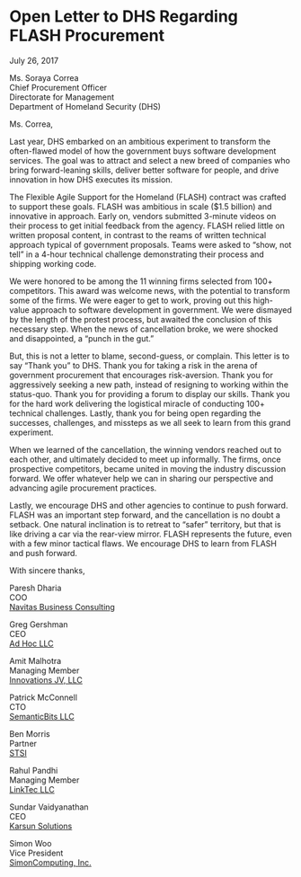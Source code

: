 # Open Letter to DHS Regarding FLASH Procurement

July 26, 2017

Ms. Soraya Correa<br>
Chief Procurement Officer<br>
Directorate for Management<br>
Department of Homeland Security (DHS)

Ms. Correa,

Last year, DHS embarked on an ambitious experiment to transform the often-flawed model of how the government buys software development services. The goal was to attract and select a new breed of companies who bring forward-leaning skills, deliver better software for people, and drive innovation in how DHS executes its mission.

The Flexible Agile Support for the Homeland (FLASH) contract was crafted to support these goals. FLASH was ambitious in scale ($1.5 billion) and innovative in approach. Early on, vendors submitted 3-minute videos on their process to get initial feedback from the agency. FLASH relied little on written proposal content, in contrast to the reams of written technical approach typical of government proposals. Teams were asked to “show, not tell” in a 4-hour technical challenge demonstrating their process and shipping working code.

We were honored to be among the 11 winning firms selected from 100+ competitors. This award was welcome news, with the potential to transform some of the firms. We were eager to get to work, proving out this high-value approach to software development in government. We were dismayed by the length of the protest process, but awaited the conclusion of this necessary step. When the news of cancellation broke, we were shocked and disappointed, a “punch in the gut.”

But, this is not a letter to blame, second-guess, or complain. This letter is to say “Thank you” to DHS. Thank you for taking a risk in the arena of government procurement that encourages risk-aversion. Thank you for aggressively seeking a new path, instead of resigning to working within the status-quo. Thank you for providing a forum to display our skills. Thank you for the hard work delivering the logistical miracle of conducting 100+ technical challenges. Lastly, thank you for being open regarding the successes, challenges, and missteps as we all seek to learn from this grand experiment.

When we learned of the cancellation, the winning vendors reached out to each other, and ultimately decided to meet up informally. The firms, once prospective competitors, became united in moving the industry discussion forward. We offer whatever help we can in sharing our perspective and advancing agile procurement practices.

Lastly, we encourage DHS and other agencies to continue to push forward. FLASH was an important step forward, and the cancellation is no doubt a setback. One natural inclination is to retreat to “safer” territory, but that is like driving a car via the rear-view mirror. FLASH represents the future, even with a few minor tactical flaws. We encourage DHS to learn from FLASH and push forward.

With sincere thanks,



Paresh Dharia<br>
COO<br>
[Navitas Business Consulting](http://www.navitas-tech.com/)

Greg Gershman<br>
CEO<br>
[Ad Hoc LLC](https://www.adhocteam.us)

Amit Malhotra<br>
Managing Member<br>
[Innovations JV, LLC](http://www.innovationsjv.com/)

Patrick McConnell <br>
CTO<br>
[SemanticBits LLC](http://semanticbits.com/)

Ben Morris<br>
Partner<br>
[STSI](https://stsiinc.com/)

Rahul Pandhi<br>
Managing Member<br>
[LinkTec LLC](http://www.linktecllc.com/)

Sundar Vaidyanathan<br>
CEO<br>
[Karsun Solutions](http://www.karsun-llc.com/)

Simon Woo<br>
Vice President<br>
[SimonComputing, Inc.](http://www.simoncomputing.com/main/index.html)
